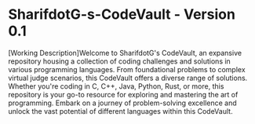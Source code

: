# SharifdotG-s-CodeVault - Version 0.1

[Working Description]Welcome to SharifdotG's CodeVault, an expansive repository housing a collection of coding challenges and solutions in various programming languages. From foundational problems to complex virtual judge scenarios, this CodeVault offers a diverse range of solutions. Whether you're coding in C, C++, Java, Python, Rust, or more, this repository is your go-to resource for exploring and mastering the art of programming. Embark on a journey of problem-solving excellence and unlock the vast potential of different languages within this CodeVault.
